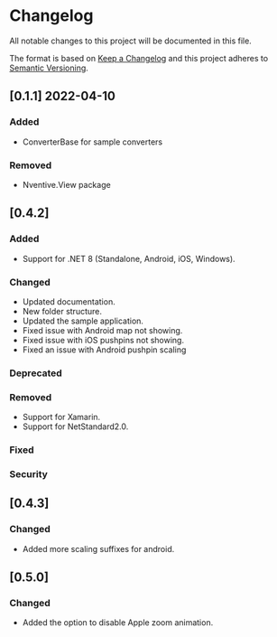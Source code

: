 # Changelog

All notable changes to this project will be documented in this file.

The format is based on [Keep a Changelog](http://keepachangelog.com/en/1.0.0/)
and this project adheres to [Semantic Versioning](http://semver.org/spec/v2.0.0.html).

## [0.1.1] 2022-04-10

### Added

- ConverterBase for sample converters

### Removed

- Nventive.View package

## [0.4.2]

### Added

- Support for .NET 8 (Standalone, Android, iOS, Windows).

### Changed

- Updated documentation.
- New folder structure.
- Updated the sample application.
- Fixed issue with Android map not showing.
- Fixed issue with iOS pushpins not showing.
- Fixed an issue with Android pushpin scaling

### Deprecated

### Removed

- Support for Xamarin.
- Support for NetStandard2.0.

### Fixed

### Security

## [0.4.3]

### Changed

- Added more scaling suffixes for android.

## [0.5.0]

### Changed

- Added the option to disable Apple zoom animation.
